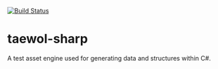[![Build Status](https://travis-ci.org/mpaauw/taewol-sharp.svg?branch=master)](https://travis-ci.org/mpaauw/taewol-sharp)

# taewol-sharp
A test asset engine used for generating data and structures within C#.
